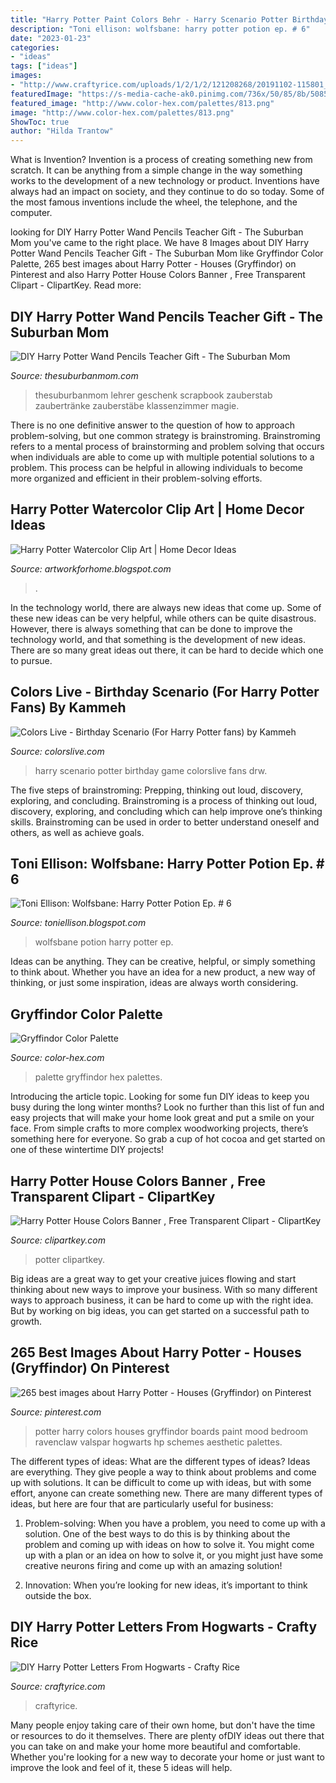```yaml
---
title: "Harry Potter Paint Colors Behr - Harry Scenario Potter Birthday Game Colorslive Fans Drw"
description: "Toni ellison: wolfsbane: harry potter potion ep. # 6"
date: "2023-01-23"
categories:
- "ideas"
tags: ["ideas"]
images:
- "http://www.craftyrice.com/uploads/1/2/1/2/121208268/20191102-115801_orig.jpg"
featuredImage: "https://s-media-cache-ak0.pinimg.com/736x/50/85/8b/50858b6c69445278b57700494cf140e4--color-palate-paint-colors.jpg"
featured_image: "http://www.color-hex.com/palettes/813.png"
image: "http://www.color-hex.com/palettes/813.png"
ShowToc: true
author: "Hilda Trantow"
---
```



What is Invention?
Invention is a process of creating something new from scratch. It can be anything from a simple change in the way something works to the development of a new technology or product. Inventions have always had an impact on society, and they continue to do so today. Some of the most famous inventions include the wheel, the telephone, and the computer.

	

		
looking for DIY Harry Potter Wand Pencils Teacher Gift - The Suburban Mom you've came to the right place. We have 8 Images about DIY Harry Potter Wand Pencils Teacher Gift - The Suburban Mom like Gryffindor Color Palette, 265 best images about Harry Potter - Houses (Gryffindor) on Pinterest and also Harry Potter House Colors Banner , Free Transparent Clipart - ClipartKey. Read more:
		
    
## DIY Harry Potter Wand Pencils Teacher Gift - The Suburban Mom

<img loading=lazy src="https://www.thesuburbanmom.com/wp-content/uploads/2018/08/Harry-Potter-Wand-Pencils.jpg" onerror="this.onerror=null;this.src='https://tse2.mm.bing.net/th?id=OIP.2IzsJgB1cRGzBquB1EBoyAHaLL&amp;pid=15.1';" alt="DIY Harry Potter Wand Pencils Teacher Gift - The Suburban Mom">

_Source: thesuburbanmom.com_

>thesuburbanmom lehrer geschenk scrapbook zauberstab zaubertränke zauberstäbe klassenzimmer magie. 

	

There is no one definitive answer to the question of how to approach problem-solving, but one common strategy is brainstroming. Brainstroming refers to a mental process of brainstorming and problem solving that occurs when individuals are able to come up with multiple potential solutions to a problem. This process can be helpful in allowing individuals to become more organized and efficient in their problem-solving efforts.

    
## Harry Potter Watercolor Clip Art | Home Decor Ideas

<img loading=lazy src="https://i.pinimg.com/736x/4b/2c/9c/4b2c9c46bade9b7e9b7aa879dfd95fa5.jpg" onerror="this.onerror=null;this.src='https://tse3.mm.bing.net/th?id=OIP.4DFGjV9uiySpfBYVAbOOnAHaHa&amp;pid=15.1';" alt="Harry Potter Watercolor Clip Art | Home Decor Ideas">

_Source: artworkforhome.blogspot.com_

>. 

	

In the technology world, there are always new ideas that come up. Some of these new ideas can be very helpful, while others can be quite disastrous. However, there is always something that can be done to improve the technology world, and that something is the development of new ideas. There are so many great ideas out there, it can be hard to decide which one to pursue.

    
## Colors Live - Birthday Scenario (For Harry Potter Fans) By Kammeh

<img loading=lazy src="https://s3.amazonaws.com/colorslive/png/616780-F9wZOotZxxjY986w.png" onerror="this.onerror=null;this.src='https://tse4.mm.bing.net/th?id=OIP.QBiNxQnHLIN-pH1NEKABOAHaEc&amp;pid=15.1';" alt="Colors Live - Birthday Scenario (For Harry Potter fans) by Kammeh">

_Source: colorslive.com_

>harry scenario potter birthday game colorslive fans drw. 

	

The five steps of brainstroming: Prepping, thinking out loud, discovery, exploring, and concluding.
Brainstroming is a process of thinking out loud, discovery, exploring, and concluding which can help improve one’s thinking skills. Brainstroming can be used in order to better understand oneself and others, as well as achieve goals.

    
## Toni Ellison: Wolfsbane: Harry Potter Potion Ep. # 6

<img loading=lazy src="http://4.bp.blogspot.com/-fR7NmHWpt0w/T4HAB0amKOI/AAAAAAAAAcY/XyVGE8wcXYg/s1600/IMG_3912.JPG" onerror="this.onerror=null;this.src='https://tse3.mm.bing.net/th?id=OIP.uSGYkFO_k55loMeT-vAvyQHaFZ&amp;pid=15.1';" alt="Toni Ellison: Wolfsbane: Harry Potter Potion Ep. # 6">

_Source: toniellison.blogspot.com_

>wolfsbane potion harry potter ep. 

	

Ideas can be anything. They can be creative, helpful, or simply something to think about. Whether you have an idea for a new product, a new way of thinking, or just some inspiration, ideas are always worth considering.

    
## Gryffindor Color Palette

<img loading=lazy src="http://www.color-hex.com/palettes/813.png" onerror="this.onerror=null;this.src='https://tse4.mm.bing.net/th?id=OIP.oStLSC_I9LDXFqkR4-4iKwHaE8&amp;pid=15.1';" alt="Gryffindor Color Palette">

_Source: color-hex.com_

>palette gryffindor hex palettes. 

	

Introducing the article topic.
Looking for some fun DIY ideas to keep you busy during the long winter months? Look no further than this list of fun and easy projects that will make your home look great and put a smile on your face. From simple crafts to more complex woodworking projects, there’s something here for everyone. So grab a cup of hot cocoa and get started on one of these wintertime DIY projects!

    
## Harry Potter House Colors Banner , Free Transparent Clipart - ClipartKey

<img loading=lazy src="https://www.clipartkey.com/mpngs/m/323-3231004_harry-potter-house-colors-banner.png" onerror="this.onerror=null;this.src='https://tse3.mm.bing.net/th?id=OIP.HR5AD2TLm64EtLuaWGcDpgHaDg&amp;pid=15.1';" alt="Harry Potter House Colors Banner , Free Transparent Clipart - ClipartKey">

_Source: clipartkey.com_

>potter clipartkey. 

	

Big ideas are a great way to get your creative juices flowing and start thinking about new ways to improve your business. With so many different ways to approach business, it can be hard to come up with the right idea. But by working on big ideas, you can get started on a successful path to growth.

    
## 265 Best Images About Harry Potter - Houses (Gryffindor) On Pinterest

<img loading=lazy src="https://s-media-cache-ak0.pinimg.com/736x/50/85/8b/50858b6c69445278b57700494cf140e4--color-palate-paint-colors.jpg" onerror="this.onerror=null;this.src='https://tse1.mm.bing.net/th?id=OIP.BGlne9sM5pCDGmjnqEfcqAHaKX&amp;pid=15.1';" alt="265 best images about Harry Potter - Houses (Gryffindor) on Pinterest">

_Source: pinterest.com_

>potter harry colors houses gryffindor boards paint mood bedroom ravenclaw valspar hogwarts hp schemes aesthetic palettes. 

	

The different types of ideas: What are the different types of ideas?
Ideas are everything. They give people a way to think about problems and come up with solutions. It can be difficult to come up with ideas, but with some effort, anyone can create something new. There are many different types of ideas, but here are four that are particularly useful for business:
1. Problem-solving: When you have a problem, you need to come up with a solution. One of the best ways to do this is by thinking about the problem and coming up with ideas on how to solve it. You might come up with a plan or an idea on how to solve it, or you might just have some creative neurons firing and come up with an amazing solution!

2. Innovation: When you’re looking for new ideas, it’s important to think outside the box.

    
## DIY Harry Potter Letters From Hogwarts - Crafty Rice

<img loading=lazy src="http://www.craftyrice.com/uploads/1/2/1/2/121208268/20191102-115801_orig.jpg" onerror="this.onerror=null;this.src='https://tse4.mm.bing.net/th?id=OIP.H5okSrkHVa8geW06vTl9_wHaJ4&amp;pid=15.1';" alt="DIY Harry Potter Letters From Hogwarts - Crafty Rice">

_Source: craftyrice.com_

>craftyrice. 

	

Many people enjoy taking care of their own home, but don't have the time or resources to do it themselves. There are plenty ofDIY ideas out there that you can take on and make your home more beautiful and comfortable. Whether you're looking for a new way to decorate your home or just want to improve the look and feel of it, these 5 ideas will help.

